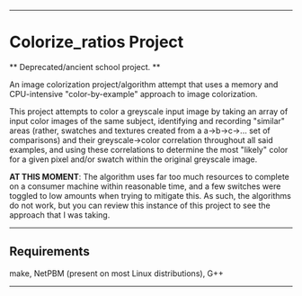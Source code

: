 ----
# Colorize_ratios Project

** Deprecated/ancient school project. **

An image colorization project/algorithm attempt
that uses a memory and CPU-intensive "color-by-example"
approach to image colorization.

This project attempts to color a greyscale input image
by taking an array of input color images of the same subject,
identifying and recording "similar" areas (rather, swatches
and textures created from a a->b->c->... set of comparisons)
and their greyscale->color correlation throughout all said 
examples, and using these correlations to determine the most
"likely" color for a given pixel and/or swatch within the original 
greyscale image.

**AT THIS MOMENT**:
The algorithm uses far too much resources to complete on a consumer
machine within reasonable time, and a few switches were toggled to low 
amounts when trying to mitigate this. As such, the algorithms do not
work, but you can review this instance of this project to see the 
approach that I was taking.

----
## Requirements

make, NetPBM (present on most Linux distributions), G++

----
